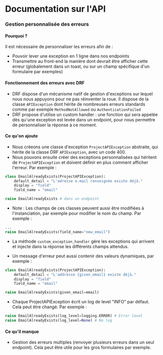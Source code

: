 # Documentation sur l'API

### Gestion personnalisée des erreurs

#### Pourquoi ?

Il est nécessaire de personnaliser les erreurs afin de :
- Pouvoir lever une exception en 1 ligne dans nos endpoints
- Transmettre au front-end la manière dont devrait être afficher cette erreur (globalement dans un toast, ou sur un champ spécifique d'un formulaire par exemples)

#### Fonctionnement des erreurs avec DRF

- DRF dispose d'un mécanisme natif de gestion d'exceptions sur lequel nous nous appuyons pour ne pas réinventer la roue. Il dispose de la classe `APIException` dont hérite de nombreuses erreurs standards comme par exemple `MethodNotAllowed` ou `AuthenticationFailed`
- DRF propose d'utilise un custom handler : une fonction qui sera appelée dès qu'une exception est levée dans un endpoint, pour nous permettre de personnaliser la réponse à ce moment.

#### Ce qu'on ajoute

- Nous créeons une classe d'exception `ProjectAPIException` abstraite, qui hérite de la classe DRF `APIException`, avec un code 400.
- Nous pouvons ensuite créer des exceptions personnalisées qui héritent de `ProjectAPIException` et doivent définir en plus comment afficher l'erreur. Par exemple :

```python
class EmailAlreadyExists(ProjectAPIException):
    default_detail = "L'adresse e-mail renseignée existe déjà."
    display = "field"
    field_name = "email"

raise EmailAlreadyExists # dans un endpoint
```

- Note : Les champs de ces classes peuvent aussi être modifiées à l'instanciation, par exemple pour modifier le nom du champ. Par exemple :

```python
...
raise EmailAlreadyExists(field_name="new_email")
```

- La méthode `custom_exception_handler` gère les exceptions qui arrivent et injecte dans la réponse les différents champs attendus.

- Un message d'erreur peut aussi contenir des valeurs dynamiques, par exemple :

```python
class EmailAlreadyExists(ProjectAPIException):
    default_detail = "L'addresse {given_email} existe déjà."
    display = "field"
    field_name = "email"

raise EmailAlreadyExists(given_email=email)
```

- Chaque ProjectAPIException écrit un log de level "INFO" par défaut. Cela peut être changé. Par exemple :

```python
raise EmailAlreadyExists(log_level=logging.ERROR) # Error level
raise EmailAlreadyExists(log_level=None) # No log
```

#### Ce qu'il manque

- Gestion des erreurs multiples (renvoyer plusieurs erreurs dans un seul endpoint). Cela peut être utile pour les gros formulaires par exemple.
